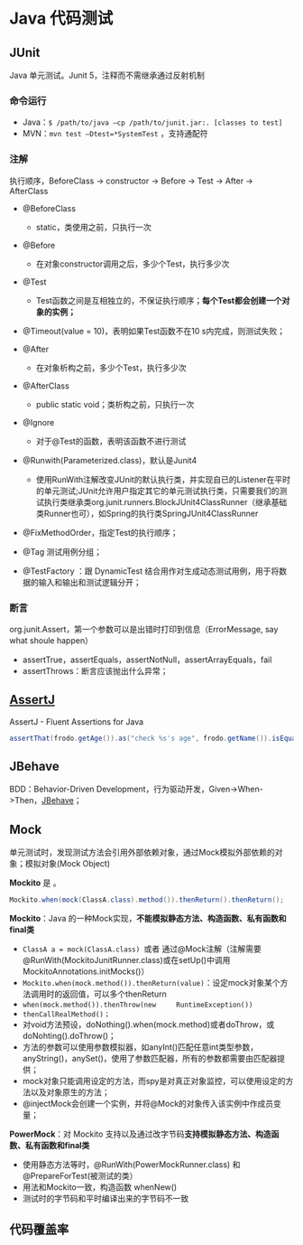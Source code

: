# Java 代码测试

## JUnit

Java 单元测试。Junit 5，注释而不需继承通过反射机制

### 命令运行

  - Java：`$ /path/to/java –cp /path/to/junit.jar:. [classes to test]`
  - MVN：`mvn test –Dtest=*SystemTest` ，支持通配符    
### 注解

执行顺序，BeforeClass -> constructor -> Before -> Test -> After -> AfterClass

- @BeforeClass

  - static，类使用之前，只执行一次

- @Before

  - 在对象constructor调用之后，多少个Test，执行多少次

- @Test

  - Test函数之间是互相独立的，不保证执行顺序；**每个Test都会创建一个对象的实例；**

- @Timeout(value = 10)，表明如果Test函数不在10 s内完成，则测试失败；

- @After

  - 在对象析构之前，多少个Test，执行多少次

- @AfterClass

  - public static void；类析构之前，只执行一次

- @Ignore

  - 对于@Test的函数，表明该函数不进行测试
- @Runwith(Parameterized.class)，默认是Junit4
  - 使用RunWith注解改变JUnit的默认执行类，并实现自已的Listener在平时的单元测试;JUnit允许用户指定其它的单元测试执行类，只需要我们的测试执行类继承类org.junit.runners.BlockJUnit4ClassRunner（继承基础类Runner也可），如Spring的执行类SpringJUnit4ClassRunner
- @FixMethodOrder，指定Test的执行顺序；
- @Tag 测试用例分组；
- @TestFactory ：跟 DynamicTest 结合用作对生成动态测试用例，用于将数据的输入和输出和测试逻辑分开；

### 断言

org.junit.Assert，第一个参数可以是出错时打印到信息（ErrorMessage, say what shoule happen）

- assertTrue，assertEquals，assertNotNull，assertArrayEquals，fail
- assertThrows：断言应该抛出什么异常；

## [AssertJ](https://assertj.github.io/doc/)

AssertJ - Fluent Assertions for Java

```java
assertThat(frodo.getAge()).as("check %s's age", frodo.getName()).isEqualTo(33);
```

## JBehave

BDD：Behavior-Driven Development，行为驱动开发，Given->When->Then，[JBehave](http://jbehave.org/reference/stable/getting-started.html)；



## Mock

单元测试时，发现测试方法会引用外部依赖对象，通过Mock模拟外部依赖的对象；模拟对象(Mock Object)

**Mockito** 是 。

```java
Mockito.when(mock(ClassA.class).method()).thenReturn().thenReturn();
```

**Mockito**：Java 的一种Mock实现，**不能模拟静态方法、构造函数、私有函数和final类**

- `ClassA a = mock(ClassA.class) `或者 通过@Mock注解（注解需要@RunWith(MockitoJunitRunner.class)或在setUp()中调用MockitoAnnotations.initMocks()）
- `Mockito.when(mock.method()).thenReturn(value)`：设定mock对象某个方法调用时的返回值，可以多个thenReturn
- `when(mock.method()).thenThrow(new     RuntimeException())`
- `thenCallRealMethod()；`
- 对void方法预设，doNothing().when(mock.method)或者doThrow，或doNohting().doThrow()；
- 方法的参数可以使用参数模拟器，如anyInt()匹配任意int类型参数，anyString()，anySet()，使用了参数匹配器，所有的参数都需要由匹配器提供；
- mock对象只能调用设定的方法，而spy是对真正对象监控，可以使用设定的方法以及对象原生的方法；
- @injectMock会创建一个实例，并将@Mock的对象传入该实例中作成员变量；



**PowerMock**：对 Mockito 支持以及通过改字节码**支持模拟静态方法、构造函数、私有函数和final类**

- 使用静态方法等时，@RunWith(PowerMockRunner.class) 和 @PrepareForTest(被测试的类）
- 用法和Mockito一致，构造函数 whenNew()
- 测试时的字节码和平时编译出来的字节码不一致



## 代码覆盖率

